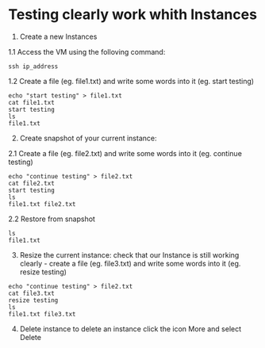 # Testing clearly work whith Instances

1. Create a new Instances

1.1 Access the VM using the folloving command:

```
ssh ip_address
```

1.2 Create a file (eg. file1.txt) and write some words into it (eg. start testing)

```
echo "start testing" > file1.txt
cat file1.txt
start testing
ls
file1.txt
```

2. Create snapshot of your current instance:

2.1 Create a file (eg. file2.txt) and write some words into it (eg. continue testing)    

```
echo "continue testing" > file2.txt
cat file2.txt
start testing
ls
file1.txt file2.txt
```
2.2 Restore from snapshot

```
ls
file1.txt 
```

3. Resize the current instance:
check that our Instance is still working clearly -  create a file (eg. file3.txt) and write some words into it (eg. resize testing)    

```
echo "continue testing" > file2.txt
cat file3.txt
resize testing
ls
file1.txt file3.txt
```
4. Delete instance
to delete an instance click the icon More and select Delete

